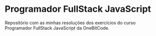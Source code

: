 # Programador FullStack JavaScript
Repositório com as minhas resoluções dos exercícios do curso Programador FullStack JavaScript da OneBitCode.
